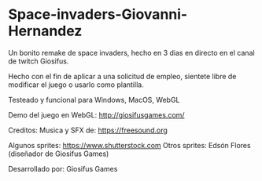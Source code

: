 # Space-invaders-Giovanni-Hernandez
Un bonito remake de space invaders, hecho en 3 dias en directo en el canal de twitch Giosifus.

Hecho con el fin de aplicar a una solicitud de empleo, sientete libre de modificar el juego o usarlo como plantilla. 




Testeado y funcional para Windows, MacOS, WebGL

Demo del juego en WebGL: http://giosifusgames.com/

Creditos: 
Musica y SFX de: https://freesound.org

Algunos sprites: https://www.shutterstock.com
Otros sprites: Edsón Flores (diseñador de Giosifus Games)

Desarrollado por: Giosifus Games
